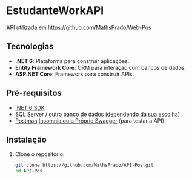 # EstudanteWorkAPI

API utilizada em https://github.com/MathsPrado/Web-Pos

## Tecnologias

- **.NET 6**: Plataforma para construir aplicações.
- **Entity Framework Core**: ORM para interação com bancos de dados.
- **ASP.NET Core**: Framework para construir APIs.


## Pré-requisitos

- [.NET 6 SDK](https://dotnet.microsoft.com/download/dotnet/6.0)
- [SQL Server / outro banco de dados](https://www.microsoft.com/sql-server/sql-server-downloads) (dependendo da sua escolha)
- [Postman,Insomnia ou o Próprio Swagger](https://www.postman.com/downloads/) (para testar a API)

## Instalação

1. Clone o repositório:
   ```bash
   git clone https://github.com/MathsPrado/API-Pos.git
   cd API-Pos
